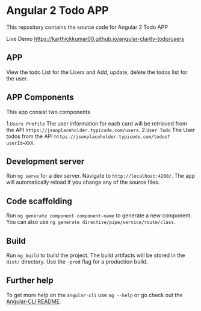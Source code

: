# Angular 2 Todo APP

This repository contains the source code for Angular 2 Todo APP

Live Demo https://karthickkumar00.github.io/angular-clarity-todo/users

## APP

View the todo List for the Users and Add, update, delete the todos list for the user.

## APP Components

This app consist two components

1.`Users Profile`
  The user information for each card will be retrieved from the API `https://jsonplaceholder.typicode.com/users`. 
2.`User Todo`
  The User todos from the API `https://jsonplaceholder.typicode.com/todos?userId=XXX`.

## Development server
Run `ng serve` for a dev server. Navigate to `http://localhost:4200/`. The app will automatically reload if you change any of the source files.

## Code scaffolding

Run `ng generate component component-name` to generate a new component. You can also use `ng generate directive/pipe/service/route/class`.

## Build

Run `ng build` to build the project. The build artifacts will be stored in the `dist/` directory. Use the `-prod` flag for a production build.

## Further help

To get more help on the `angular-cli` use `ng --help` or go check out the [Angular-CLI README](https://github.com/angular/angular-cli/blob/master/README.md).
